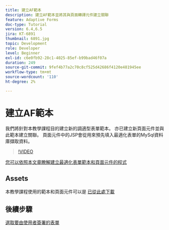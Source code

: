 ```yaml
---
title: 建立AF範本
description: 建立AF範本並將其與頁面轉譯元件建立關聯
feature: Adaptive Forms
doc-type: Tutorial
version: 6.4,6.5
jira: KT-6891
thumbnail: 6891.jpg
topic: Development
role: Developer
level: Beginner
exl-id: c6e0fb92-28c1-4025-85ef-b99bad46f07a
duration: 249
source-git-commit: 9fef4b77a2c70c8cf525d42686f4120e481945ee
workflow-type: tm+mt
source-wordcount: '110'
ht-degree: 2%

---
```


# 建立AF範本

我們將針對本教學課程目的建立新的調適型表單範本。 亦已建立新頁面元件並與此範本建立關聯。 頁面元件中的JSP會從用來預先填入最適化表單的MySql資料庫擷取資料。


>[!VIDEO](https://video.tv.adobe.com/v/27828?quality=12&learn=on)

[您可以依照本文章瞭解建立最適化表單範本和頁面元件的程式](https://experienceleague.adobe.com/docs/experience-manager-learn/forms/storing-and-retrieving-form-data/part5.html?lang=en#storing-and-retrieving-form-data)


## Assets

本教學課程使用的範本和頁面元件可以是 [已從此處下載](assets/sign-multiple-forms-template.zip)

## 後續步驟

[選取要由使用者簽署的表單](./create-initial-form.md)
